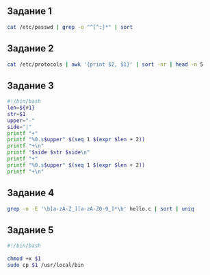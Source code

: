 ## Задание 1
```bash
cat /etc/passwd | grep -o "^[^:]*" | sort
```

## Задание 2
```bash
cat /etc/protocols | awk '{print $2, $1}' | sort -nr | head -n 5
```

## Задание 3
```bash
#!/bin/bash
len=${#1}
str=$1
upper="-"
side="|"
printf "+"
printf "%0.s$upper" $(seq 1 $(expr $len + 2))
printf "+\n"
printf "$side $str $side\n"
printf "+"
printf "%0.s$upper" $(seq 1 $(expr $len + 2))
printf "+\n"
```

## Задание 4
```bash
grep -o -E '\b[a-zA-Z_][a-zA-Z0-9_]*\b' hello.c | sort | uniq
```

## Задание 5
```bash
#!/bin/bash
 
chmod +x $1
sudo cp $1 /usr/local/bin
```
